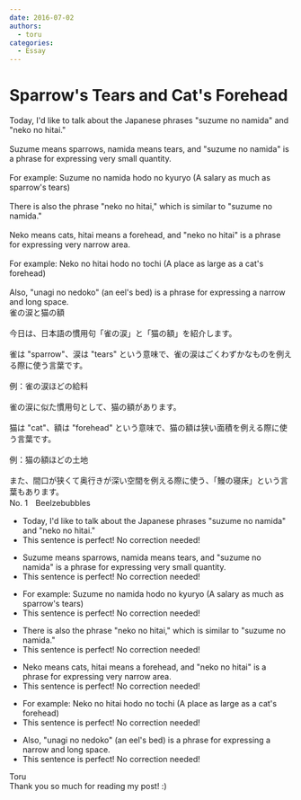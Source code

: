 ```yaml
---
date: 2016-07-02
authors:
  - toru
categories:
  - Essay
---
```


<h1 id="subject_show">Sparrow's Tears and Cat's Forehead</h1>
<div class="date" hidden>Jul 2, 2016 15:17</div>
<div id="post"><div id="body_show_ori">
Today, I'd like to talk about the Japanese phrases "suzume no namida" and "neko no hitai."<br/><br/>Suzume means sparrows, namida means tears, and "suzume no namida" is a phrase for expressing very small quantity.<br/><br/>For example: Suzume no namida hodo no kyuryo (A salary as much as sparrow's tears)<br/><br/>There is also the phrase "neko no hitai," which is similar to "suzume no namida."<br/><br/>Neko means cats, hitai means a forehead, and "neko no hitai" is a phrase for expressing very narrow area.<br/><br/>For example: Neko no hitai hodo no tochi (A place as large as a cat's forehead)<br/><br/>Also, "unagi no nedoko" (an eel's bed) is a phrase for expressing a narrow  and long space.
</div></div>

<!-- more -->

<div id="post_ja"><div id="body_show_mo">
雀の涙と猫の額<br/><br/>今日は、日本語の慣用句「雀の涙」と「猫の額」を紹介します。<br/><br/>雀は "sparrow"、涙は "tears" という意味で、雀の涙はごくわずかなものを例える際に使う言葉です。<br/><br/>例：雀の涙ほどの給料<br/><br/>雀の涙に似た慣用句として、猫の額があります。<br/><br/>猫は "cat"、額は "forehead" という意味で、猫の額は狭い面積を例える際に使う言葉です。<br/><br/>例：猫の額ほどの土地<br/><br/>また、間口が狭くて奥行きが深い空間を例える際に使う、「鰻の寝床」という言葉もあります。
</div></div>
<div id="block"><div class="first_name"> No. 1　<span class="just_name">Beelzebubbles</span></div><div id="block2">
<ul class="correction_field">
<li class="incorrect">Today, I'd like to talk about the Japanese phrases "suzume no namida" and "neko no hitai."</li>
<li class="corrected perfect">This sentence is perfect! No correction needed!</li>
</ul>
<ul class="correction_field">
<li class="incorrect">Suzume means sparrows, namida means tears, and "suzume no namida" is a phrase for expressing very small quantity.</li>
<li class="corrected perfect">This sentence is perfect! No correction needed!</li>
</ul>
<ul class="correction_field">
<li class="incorrect">For example: Suzume no namida hodo no kyuryo (A salary as much as sparrow's tears)</li>
<li class="corrected perfect">This sentence is perfect! No correction needed!</li>
</ul>
<ul class="correction_field">
<li class="incorrect">There is also the phrase "neko no hitai," which is similar to "suzume no namida."</li>
<li class="corrected perfect">This sentence is perfect! No correction needed!</li>
</ul>
<ul class="correction_field">
<li class="incorrect">Neko means cats, hitai means a forehead, and "neko no hitai" is a phrase for expressing very narrow area.</li>
<li class="corrected perfect">This sentence is perfect! No correction needed!</li>
</ul>
<ul class="correction_field">
<li class="incorrect">For example: Neko no hitai hodo no tochi (A place as large as a cat's forehead)</li>
<li class="corrected perfect">This sentence is perfect! No correction needed!</li>
</ul>
<ul class="correction_field">
<li class="incorrect">Also, "unagi no nedoko" (an eel's bed) is a phrase for expressing a narrow  and long space.</li>
<li class="corrected perfect">This sentence is perfect! No correction needed!</li>
</ul>
</div><div class="name"><span class="just_name">Toru</span><br>
Thank you so much for reading my post! :)
</div>
</div>
